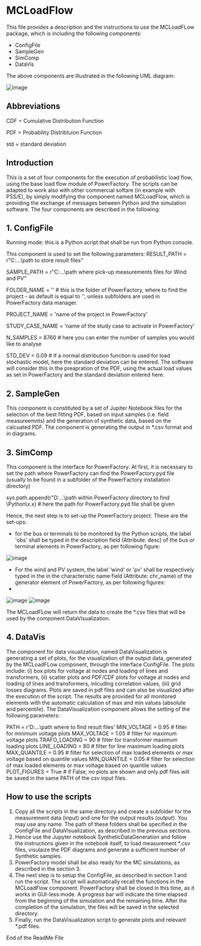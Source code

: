 # MCLoadFlow
This file provides a description and the instructions to use the MCLoadFLow package, which is including the following components:
- ConfigFile
- SampleGen
- SimComp
- DataVis

The above components are illustrated in the following UML diagram:

![image](https://user-images.githubusercontent.com/82202509/119944564-b785db00-bf94-11eb-969b-3138f12a8c7f.png)

## Abbreviations
CDF = Cumulative Distribution Function

PDF = Probability Distribtuion Function

std = standard deviation

## Introduction
This is a set of four components for the execution of probabilistic load flow, using the base load flow module of PowerFactory.
The scripts can be adapted to work also with other commercial softare (in example with PSS/E), by simply modifying the component named MCLoadFlow, which is providing the exchange of messages between Python and the simulation software.
The four components are described in the following:

## 1. ConfigFile
Running mode: this is a Python script that shall be run from Python console.

This component is used to set the following parameters:
RESULT_PATH = r"C:\...\path to store result files"

SAMPLE_PATH = r"C:\...\path where pick-up measurements files for Wind and PV"

FOLDER_NAME = '' # this is the folder of PowerFactory, where to find the project - as default is equal to '', unless subfolders are used in PowerFactory data manager. 

PROJECT_NAME = 'name of the project in PowerFactory'

STUDY_CASE_NAME = 'name of the study case to activate in PowerFactory'

N_SAMPLES = 8760 # here you can enter the number of samples you would like to analyse

STD_DEV = 0.09 # if a normal distribution function is used for load stochastic model, here the standard deviation can be entered. The software will consider this in the preapration of the PDF, using the actual load values as set in PowerFactory and the standard deviation entered here.



## 2. SampleGen
This component is constituted by a set of Jupiter Notebook files for the selection of the best fitting PDF, based on input samples (i.e. field measureemnts) and the generation of synthetic data, based on the calcuated PDF. The component is generating the output in *.csv format and in diagrams.

## 3. SimComp
This component is the interface for PowerFactory. 
At first, it is necessary to set the path where PowerFactory can find the PowerFactory.pyd file (usually to be found in a subfolder of the PowerFactory installation directory)

sys.path.append(r"D:\...\path within PowerFactory directory to find \Python\x.x) # here the path for PowerFactory.pyd file shall be given 

Hence, the next step is to set-up the PowerFactory project. These are the set-ups:

- for the bus or terminals to be monitored by the Python scripts, the label 'obs' shall be typed in the description field (Attribute: desc) of the bus or terminal elements in PowerFactory, as per following figure:

![image](https://user-images.githubusercontent.com/82202509/117000552-868def80-ace1-11eb-8b33-f540905d3fda.png)

- For the wind and PV system, the label 'wind' or 'pv' shall be respectively typed in the in the characteristic name field (Attribute: chr_name) of the generator element of PowerFactory, as per following figures:
- 
![image](https://user-images.githubusercontent.com/82202509/117001040-29466e00-ace2-11eb-836c-98c0c2a3b489.png)
![image](https://user-images.githubusercontent.com/82202509/117001104-39f6e400-ace2-11eb-8afb-de9a92f42e85.png)

The MCLoadFLow will return the data to create the *.csv files that will be used by the component DataVisualization.

## 4. DataVis
The component for data visualization, named DataVisualization is generating a set of plots, for the visualization of the output data, generated by the MCLoadFLow component, through the interface ConfigFile. The plots include: (i) box plots for voltage at nodes and loading of lines and transformers, (ii) scatter plots and PDF/CDF plots for voltage at nodes and loading of lines and transformers, inlcuding correlation values, (iii) grid losses diagrams. Plots are saved in pdf files and can also be visualized after the execution of the script. The results are provided for all monitored elements with the automatic calculation of max and min values (absolute and percentile). The DataVisualization component allows the setting of the following parameters:

PATH = r'D:\...\path where to find result files'
MIN_VOLTAGE = 0.95  # filter for minimum voltage plots
MAX_VOLTAGE = 1.05  # filter for maximum voltage plots 
TRAFO_LOADING = 90 # filter for transformer maximum loading plots
LINE_LOADING = 80 # filter for line maximum loading plots
MAX_QUANTILE = 0.95 # filter for selection of max loaded elements or max voltage based on quantile values
MIN_QUANTILE = 0.05 # filter for selection of max loaded elements or max voltage based on quantile values
PLOT_FIGURES = True # if False, no plots are shown and only pdf files will be saved in the same PATH of the csv input files.

## How to use the scripts
1. Copy all the scripts in the same directory and create a subfolder for the measurement data (input) and one for the output results (output). You may use any name. The path of these folders shall be specified in the ConfigFile and DataVisualization, as described in the previous sections.
2. Hence use the Jupyter notebook SyntheticDataGeneration and follow the instructions given in the notebook itself, to load measurement *.csv files, visulaize the PDF diagrams and generate a sufficient number of Synthetic samples.
3. PowerFactory model shall be also ready for the MC simulations, as described in the section 3. 
4. The next step is to setup the ConfigFile, as described in section 1 and run the script. The script will automatically recall the functions in the MCLoadFlow component. PowerFactory shall be closed in this time, as it works in GUI-less mode. A progress bar will indicate the time elapsed from the beginning of the simulation and the remaining time. After the completion of the simulation, the files will be saved in the selected directory.
5. Finally, run the DataVisualization script to generate plots and relevant *.pdf files.

End of the ReadMe File
